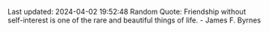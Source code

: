 Last updated: 2024-04-02 19:52:48
Random Quote: Friendship without self-interest is one of the rare and beautiful things of life. - James F. Byrnes